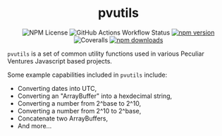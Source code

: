 <h1 align="center">
  pvutils
</h1>

<div align="center">

![NPM License](https://img.shields.io/npm/l/pvutils)
![GitHub Actions Workflow Status](https://img.shields.io/github/actions/workflow/status/PeculiarVentures/pvutils/test.yml?label=test)
[![npm version](https://img.shields.io/npm/v/pvutils.svg)](https://www.npmjs.com/package/pvutils)
![Coveralls](https://img.shields.io/coverallsCoverage/github/PeculiarVentures/pvutils)
[![npm downloads](https://img.shields.io/npm/dm/pvutils.svg)](https://www.npmjs.com/package/pvutils)

</div>

`pvutils` is a set of common utility functions used in various Peculiar Ventures Javascript based projects.

Some example capabilities included in `pvutils` include:
- Converting dates into UTC,
- Converting an "ArrayBuffer" into a hexdecimal string,
- Converting a number from 2^base to 2^10,
- Converting a number from 2^10 to 2^base,
- Concatenate two ArrayBuffers,
- And more...
